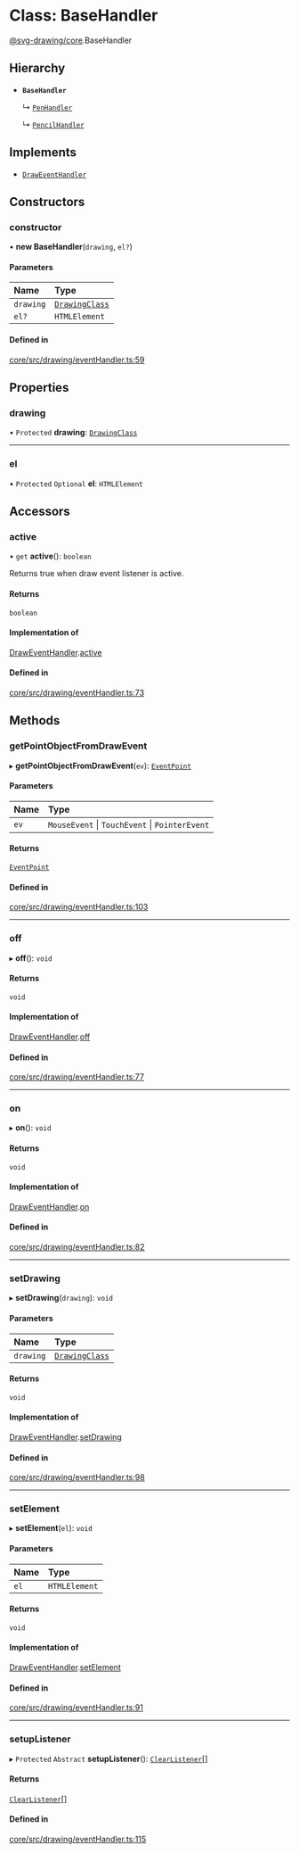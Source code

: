 # Class: BaseHandler

[@svg-drawing/core](../../modules/svg_drawing_core.md).BaseHandler

## Hierarchy

- **`BaseHandler`**

  ↳ [`PenHandler`](PenHandler.md)

  ↳ [`PencilHandler`](PencilHandler.md)

## Implements

- [`DrawEventHandler`](../../interfaces/svg_drawing_core/DrawEventHandler.md)

## Constructors

### constructor

• **new BaseHandler**(`drawing`, `el?`)

#### Parameters

| Name | Type |
| :------ | :------ |
| `drawing` | [`DrawingClass`](../../interfaces/svg_drawing_core/DrawingClass.md) |
| `el?` | `HTMLElement` |

#### Defined in

[core/src/drawing/eventHandler.ts:59](https://github.com/kmkzt/svg-drawing/blob/6e54c2f/packages/core/src/drawing/eventHandler.ts#L59)

## Properties

### drawing

• `Protected` **drawing**: [`DrawingClass`](../../interfaces/svg_drawing_core/DrawingClass.md)

___

### el

• `Protected` `Optional` **el**: `HTMLElement`

## Accessors

### active

• `get` **active**(): `boolean`

Returns true when draw event listener is active.

#### Returns

`boolean`

#### Implementation of

[DrawEventHandler](../../interfaces/svg_drawing_core/DrawEventHandler.md).[active](../../interfaces/svg_drawing_core/DrawEventHandler.md#active)

#### Defined in

[core/src/drawing/eventHandler.ts:73](https://github.com/kmkzt/svg-drawing/blob/6e54c2f/packages/core/src/drawing/eventHandler.ts#L73)

## Methods

### getPointObjectFromDrawEvent

▸ **getPointObjectFromDrawEvent**(`ev`): [`EventPoint`](../../modules/svg_drawing_core.md#eventpoint)

#### Parameters

| Name | Type |
| :------ | :------ |
| `ev` | `MouseEvent` \| `TouchEvent` \| `PointerEvent` |

#### Returns

[`EventPoint`](../../modules/svg_drawing_core.md#eventpoint)

#### Defined in

[core/src/drawing/eventHandler.ts:103](https://github.com/kmkzt/svg-drawing/blob/6e54c2f/packages/core/src/drawing/eventHandler.ts#L103)

___

### off

▸ **off**(): `void`

#### Returns

`void`

#### Implementation of

[DrawEventHandler](../../interfaces/svg_drawing_core/DrawEventHandler.md).[off](../../interfaces/svg_drawing_core/DrawEventHandler.md#off)

#### Defined in

[core/src/drawing/eventHandler.ts:77](https://github.com/kmkzt/svg-drawing/blob/6e54c2f/packages/core/src/drawing/eventHandler.ts#L77)

___

### on

▸ **on**(): `void`

#### Returns

`void`

#### Implementation of

[DrawEventHandler](../../interfaces/svg_drawing_core/DrawEventHandler.md).[on](../../interfaces/svg_drawing_core/DrawEventHandler.md#on)

#### Defined in

[core/src/drawing/eventHandler.ts:82](https://github.com/kmkzt/svg-drawing/blob/6e54c2f/packages/core/src/drawing/eventHandler.ts#L82)

___

### setDrawing

▸ **setDrawing**(`drawing`): `void`

#### Parameters

| Name | Type |
| :------ | :------ |
| `drawing` | [`DrawingClass`](../../interfaces/svg_drawing_core/DrawingClass.md) |

#### Returns

`void`

#### Implementation of

[DrawEventHandler](../../interfaces/svg_drawing_core/DrawEventHandler.md).[setDrawing](../../interfaces/svg_drawing_core/DrawEventHandler.md#setdrawing)

#### Defined in

[core/src/drawing/eventHandler.ts:98](https://github.com/kmkzt/svg-drawing/blob/6e54c2f/packages/core/src/drawing/eventHandler.ts#L98)

___

### setElement

▸ **setElement**(`el`): `void`

#### Parameters

| Name | Type |
| :------ | :------ |
| `el` | `HTMLElement` |

#### Returns

`void`

#### Implementation of

[DrawEventHandler](../../interfaces/svg_drawing_core/DrawEventHandler.md).[setElement](../../interfaces/svg_drawing_core/DrawEventHandler.md#setelement)

#### Defined in

[core/src/drawing/eventHandler.ts:91](https://github.com/kmkzt/svg-drawing/blob/6e54c2f/packages/core/src/drawing/eventHandler.ts#L91)

___

### setupListener

▸ `Protected` `Abstract` **setupListener**(): [`ClearListener`](../../modules/svg_drawing_core.md#clearlistener)[]

#### Returns

[`ClearListener`](../../modules/svg_drawing_core.md#clearlistener)[]

#### Defined in

[core/src/drawing/eventHandler.ts:115](https://github.com/kmkzt/svg-drawing/blob/6e54c2f/packages/core/src/drawing/eventHandler.ts#L115)
